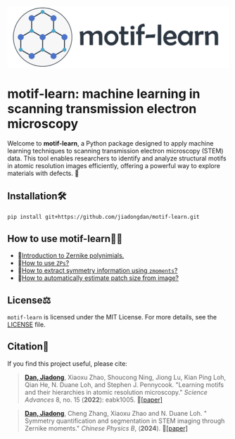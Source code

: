 ![Logo](notebooks/motif-learn%20logo.png)

# motif-learn: machine learning in scanning transmission electron microscopy

Welcome to **motif-learn**, a Python package designed to apply machine learning techniques to scanning transmission electron microscopy (STEM) data. This tool enables researchers to identify and analyze structural motifs in atomic resolution images efficiently, offering a powerful way to explore materials with defects. 🚀

## Installation🛠️

```bash
pip install git+https://github.com/jiadongdan/motif-learn.git
```

## How to use motif-learn👨‍🏫

* 📘[Introduction to Zernike polynimials.](https://github.com/jiadongdan/motif-learn/blob/main/notebooks/1%20Introduction%20to%20Zernike%20polynomials.ipynb)
* 🔧[How to use `ZPs`?](https://github.com/jiadongdan/motif-learn/blob/main/notebooks/2%20How%20to%20use%20ZPs.ipynb)
* 🔷[How to extract symmetry information using `zmoments`?](https://github.com/jiadongdan/motif-learn/blob/main/notebooks/3%20How%20to%20extract%20symmetry%20maps.ipynb)
* 🧩[How to automatically estimate patch size from image?](https://github.com/jiadongdan/motif-learn/blob/main/notebooks/4%20Automatic%20determination%20of%20patch%20size.ipynb)

## License⚖️

`motif-learn` is licensed under the MIT License. For more details, see the [LICENSE](https://github.com/jiadongdan/motif-learn/blob/main/LICENSE.txt) file.

## Citation📜

If you find this project useful, please cite:

> [**Dan, Jiadong**](https://jiadongdan.github.io/), Xiaoxu Zhao, Shoucong Ning, Jiong Lu, Kian Ping Loh, Qian He, N. Duane Loh, and Stephen J. Pennycook. "Learning motifs and their hierarchies in atomic resolution microscopy." *Science Advances* 8, no. 15 (**2022**): eabk1005. 📄[[paper]](https://www.science.org/doi/10.1126/sciadv.abk1005)

> [**Dan, Jiadong**](https://jiadongdan.github.io/), Cheng Zhang, Xiaoxu Zhao and N. Duane Loh. " Symmetry quantification and segmentation in STEM imaging through Zernike moments." *Chinese Physics B*, (**2024**). 📄[[paper]](https://iopscience.iop.org/article/10.1088/1674-1056/ad51f4)

